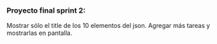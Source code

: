 ### **Proyecto final sprint 2:**

Mostrar sólo el title de los 10 elementos del json.
Agregar más tareas y mostrarlas en pantalla.